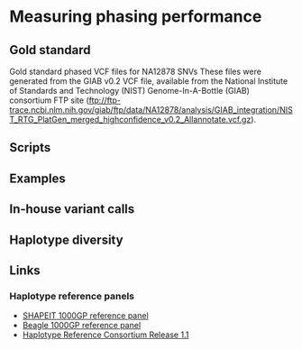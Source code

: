 # Measuring phasing performance
## Gold standard

Gold standard phased VCF files for NA12878 SNVs These files were generated from the GIAB v0.2 VCF file, available from the National Institute of Standards and Technology (NIST) Genome-In-A-Bottle (GIAB) consortium FTP site (ftp://ftp-trace.ncbi.nlm.nih.gov/giab/ftp/data/NA12878/analysis/GIAB_integration/NIST_RTG_PlatGen_merged_highconfidence_v0.2_Allannotate.vcf.gz).

## Scripts
## Examples
## In-house variant calls
## Haplotype diversity
## Links
### Haplotype reference panels
- [SHAPEIT 1000GP reference panel](https://mathgen.stats.ox.ac.uk/impute/1000GP_Phase3.html)
- [Beagle 1000GP reference panel](http://bochet.gcc.biostat.washington.edu/beagle/1000_Genomes_phase3_v5a/)
- [Haplotype Reference Consortium Release 1.1](https://ega-archive.org/datasets/EGAD00001002729)
